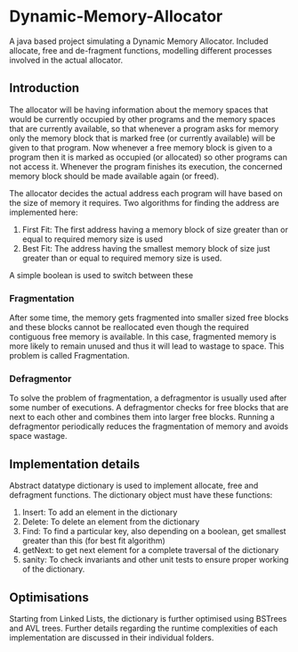 # Dynamic-Memory-Allocator

A java based project simulating a Dynamic Memory Allocator. Included allocate, free and de-fragment functions, modelling different processes involved in the actual allocator.


## Introduction
The allocator will be having information about the memory spaces that would be currently occupied by other programs and the memory spaces that are currently available, so that whenever a program asks for memory only the memory block that is marked free (or currently available) will be given to that program. Now whenever a free memory block is given to a program then it is marked as occupied (or allocated) so other programs can not access it. Whenever the program finishes its execution, the concerned memory block should be made available again (or freed).

The allocator decides the actual address each program will have based on the size of memory it requires. Two algorithms for finding the address are implemented here:
1. First Fit: The first address having a memory block of size greater than or equal to required memory size is used
2. Best Fit: The address having the smallest memory block of size just greater than or equal to required memory size is used.

A simple boolean is used to switch between these

### Fragmentation

After some time, the memory gets fragmented into smaller sized free blocks and these blocks cannot be reallocated even though the required contiguous free memory is available. In this case, fragmented memory is more likely to remain unused and thus it will lead to wastage to space. This problem is called Fragmentation.

### Defragmentor

To solve the problem of fragmentation, a defragmentor is usually used after some number of executions. A defragmentor checks for free blocks that are next to each other and combines them into larger free blocks. Running a defragmentor periodically reduces the fragmentation of memory and avoids space wastage.

## Implementation details

Abstract datatype dictionary is used to implement allocate, free and defragment functions. The dictionary object must have these functions:
1. Insert: To add an element in the dictionary
2. Delete: To delete an element from the dictionary
3. Find: To find a particular key, also depending on a boolean, get smallest greater than this (for best fit algorithm)
4. getNext: to get next element for a complete traversal of the dictionary
5. sanity: To check invariants and other unit tests to ensure proper working of the dictionary.

## Optimisations

Starting from Linked Lists, the dictionary is further optimised using BSTrees and AVL trees. Further details regarding the runtime complexities of each implementation are discussed in their individual folders.
